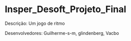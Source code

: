 # Insper_Desoft_Projeto_Final
Descrição:
   Um jogo de ritmo


Desenvolvedores:
    Guilherme-s-m, 
    glindenberg, 
    Vacbo
    
